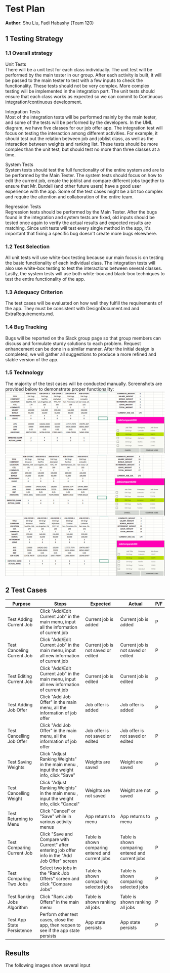 # Test Plan

**Author**: Shu Liu, Fadi Habashy (Team 120)

## 1 Testing Strategy

### 1.1 Overall strategy

Unit Tests  
There will be a unit test for each class individually. The unit test will be performed by the main tester in our group. After each activity is built, it will be passed to the main tester to test with a few inputs to check the functionality. These tests should not be very complex. More complex testing will be implemented in the integration part. The unit tests should ensure that each class works as expected so we can commit to Continuous integration/continuous development.

Integration Tests  
Most of the integration tests will be performed mainly by the main tester, and some of the tests will be performed by the developers. In the UML diagram, we have five classes for our job offer app. The integration test will focus on testing the interaction among different activities. For example, it should test out the relation between job and joblist class, as well as the interaction between weights and ranking list. These tests should be more complex than the unit test, but should test no more than three classes at a time.

System Tests  
System tests should test the full functionality of the entire system and are to be performed by the Main Tester. The system tests should focus on how to edit the current job, create the joblist and compare different jobs together to ensure that Mr. Burdell (and other future users) have a good user experience with the app. Some of the test cases might be a bit too complex and require the attention and collaboration of the entire team.

Regression Tests  
Regression tests should be performed by the Main Tester. After the bugs found in the integration and system tests are fixed, old inputs should be tested once again to verify the actual results and expected results are matching. Since unit tests will test every single method in the app, it's important that fixing a specific bug doesn't create more bugs elsewhere. 

### 1.2 Test Selection
All unit tests will use white-box testing because our main focus is on testing the basic functionality of each individual class. The integration tests will also use white-box testing to test the interactions between several classes. Lastly, the system tests will use both white-box and black-box techniques to test the entire functionality of the app.


### 1.3 Adequacy Criterion
The test cases will be evaluated on how well they fulfill the requirements of the app. They must be consistent with DesignDocument.md and ExtraRequirements.md.


### 1.4 Bug Tracking
Bugs will be reported on the Slack group page so that group members can discuss and formulate sturdy solutions to each problem. 
Request enhancement can be done in a similar manner. After the initial design is completed, we will gather all suggestions to produce a more refined and stable version of the app. 


### 1.5 Technology
The majority of the test cases will be conducted manually. Screenshots are provided below to demonstrate proper functionality:
![Test Case 1](./images/Ranking_Algorithm_TestCase_1.PNG)
![Test Case 2](./images/Ranking_Algorithm_TestCase_2.PNG)
![Test Case 3](./images/Ranking_Algorithm_TestCase_3.PNG) 


## 2 Test Cases
| Purpose                     | Steps                                                                                             | Expected                                          | Actual                             | P/F |
| --------------------------- | ------------------------------------------------------------------------------------------------- | ------------------------------------------------- | ---------------------------------- | --- |
| Test Adding Current Job     | Click "Add/Edit Current Job" in the main menu, input all the information of current job           | Current job is added                              | Current job is added           | P   |
| Test Canceling Current Job  | Click "Add/Edit Current Job" in the main menu, input all new information of current job           | Current job is not saved or edited                | Current job is not saved or edited | P   |
| Test Editing Current Job    | Click "Add/Edit Current Job" in the main menu, input all new information of current job           | Current job is edited                             | Current job is edited          | P  |
| Test Adding Job Offer       | Click "Add Job Offer" in the main menu, all the information of job offer                          | Job offer is added                                | Job offer is added             | P   |
| Test Cancelling Job Offer   | Click "Add Job Offer" in the main menu, all the information of job offer                          | Job offer is not saved or edited                  | Job offer is not saved or edited   | P   |
| Test Saving Weights         | Click "Adjust Ranking Weights" in the main menu , input the weight info, click "Save"             | Weights are saved                                 | Weight are saved                   | P   |
| Test Cancelling Weight      | Click "Adjust Ranking Weights" in the main menu , input the weight info, click "Cancel"           | Weights are not saved                             | Weight are not saved               | P   |
| Test Returning to Menu      | Click "Cancel" or "Save" while in various activity menus                                          | App returns to menu                               | App returns to menu                | P   |
| Test Comparing Current Job  | Click "Save and Compare with Current" after entering job offer info in the "Add Job Offer" screen | Table is shown comparing entered and current jobs | Table is shown comparing entered and current jobs          | P   |
| Test Comparing Two Jobs     | Select two jobs in the "Rank Job Offers" screen and click "Compare Jobs"                          | Table is shown comparing selected jobs            | Table is shown comparing selected jobs          | P   |
| Test Ranking Jobs Algorithm | Click "Rank Job Offers" in the main menu                                                          | Table is shown ranking all jobs                   | Table is shown ranking all jobs          | P   |
| Test App State Persistence  | Perform other test cases, close the app, then reopen to see if the app state persists             | App state persists                                | App state persists        | P   |

## Results
The following images show several input 